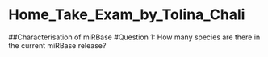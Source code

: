 # Home_Take_Exam_by_Tolina_Chali
##Characterisation of miRBase
#Question 1: How many species are there in the current miRBase release?
